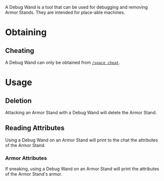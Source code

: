 A Debug Wand is a tool that can be used for debugging and removing Armor Stands. They are intended for place-able machines.

# Obtaining

## Cheating

A Debug Wand can only be obtained from [`/space cheat`](Commands-and-Permissions).

# Usage

## Deletion

Attacking an Armor Stand with a Debug Wand will delete the Armor Stand.

## Reading Attributes

Using a Debug Wand on an Armor Stand will print to the chat the attributes of the Armor Stand.

### Armor Attributes

If sneaking, using a Debug Wand on an Armor Stand will print the attributes of the Armor Stand's armor.